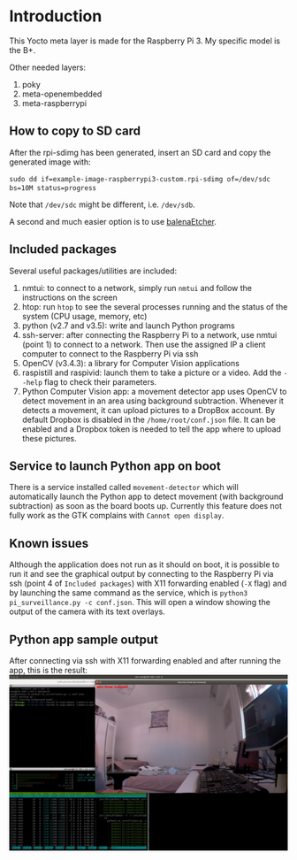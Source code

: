 # Introduction
This Yocto meta layer is made for the Raspberry Pi 3. My specific model is the B+.

Other needed layers:
1. poky
2. meta-openembedded
3. meta-raspberrypi

## How to copy to SD card
After the rpi-sdimg has been generated, insert an SD card and copy the generated image with:
```
sudo dd if=example-image-raspberrypi3-custom.rpi-sdimg of=/dev/sdc bs=10M status=progress
```

Note that `/dev/sdc` might be different, i.e. `/dev/sdb`.

A second and much easier option is to use [balenaEtcher](https://www.balena.io/etcher/).

## Included packages
Several useful packages/utilities are included:
1. nmtui: to connect to a network, simply run `nmtui` and follow the instructions on the screen
2. htop: run `htop` to see the several processes running and the status of the system (CPU usage, memory, etc)
3. python (v2.7 and v3.5): write and launch Python programs
4. ssh-server: after connecting the Raspberry Pi to a network, use nmtui (point 1) to connect to a network. Then use the assigned IP a client computer to connect to the Raspberry Pi via ssh
5. OpenCV (v3.4.3): a library for Computer Vision applications
6. raspistill and raspivid: launch them to take a picture or a video. Add the `--help` flag to check their parameters.
7. Python Computer Vision app: a movement detector app uses OpenCV to detect movement in an area using background subtraction. Whenever it detects a movement, it can upload pictures to a DropBox account. By default Dropbox is disabled in the `/home/root/conf.json` file. It can be enabled and a Dropbox token is needed to tell the app where to upload these pictures.

## Service to launch Python app on boot
There is a service installed called `movement-detector` which will automatically launch the Python app to detect movement (with background subtraction) as soon as the board boots up. Currently this feature does not fully work as the GTK complains with `Cannot open display`.
 
## Known issues
Although the application does not run as it should on boot, it is possible to run it and see the graphical output by connecting to the Raspberry Pi via ssh (point 4 of `Included packages`) with X11 forwarding enabled (`-X` flag) and by launching the same command as the service, which is `python3 pi_surveillance.py -c conf.json`. This will open a window showing the output of the camera with its text overlays.

## Python app sample output
After connecting via ssh with X11 forwarding enabled and after running the app, this is the result:
![alt text](https://github.com/BourbonCreams/meta-lorenzo/blob/master/screenshot.jpg?raw=true)
